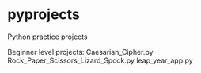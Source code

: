 # pyprojects
Python practice projects

Beginner level projects:
Caesarian_Cipher.py
Rock_Paper_Scissors_Lizard_Spock.py
leap_year_app.py
